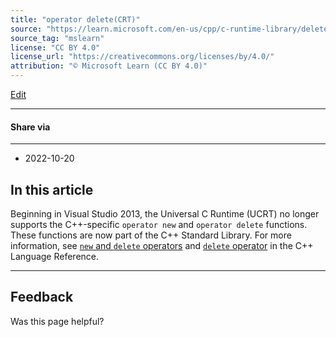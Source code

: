 ```yaml
---
title: "operator delete(CRT)"
source: "https://learn.microsoft.com/en-us/cpp/c-runtime-library/delete-operator-crt?view=msvc-170"
source_tag: "mslearn"
license: "CC BY 4.0"
license_url: "https://creativecommons.org/licenses/by/4.0/"
attribution: "© Microsoft Learn (CC BY 4.0)"
---
```

[Edit](https://github.com/MicrosoftDocs/cpp-docs/blob/main/docs/c-runtime-library/delete-operator-crt.md)

* * *

#### Share via

* * *

*   2022-10-20

## In this article

Beginning in Visual Studio 2013, the Universal C Runtime (UCRT) no longer supports the C++-specific `operator new` and `operator delete` functions. These functions are now part of the C++ Standard Library. For more information, see [`new` and `delete` operators](https://learn.microsoft.com/en-us/cpp/cpp/new-and-delete-operators?view=msvc-170) and [`delete` operator](https://learn.microsoft.com/en-us/cpp/cpp/delete-operator-cpp?view=msvc-170) in the C++ Language Reference.

* * *

## Feedback

Was this page helpful?